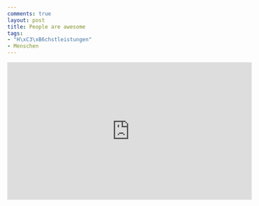 ```yaml
---
comments: true
layout: post
title: People are awesome
tags:
- "H\xC3\xB6chstleistungen"
- Menschen
---
```


<iframe width="560" height="315" src="http://www.youtube.com/embed/J3vPa_5M19Q" frameborder="0"> </iframe>
